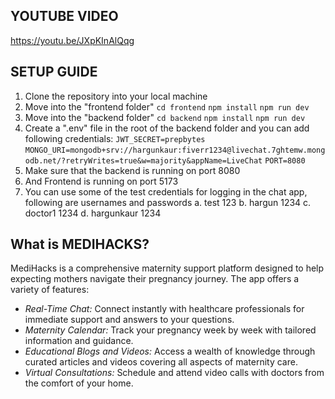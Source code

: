 ## YOUTUBE VIDEO
https://youtu.be/JXpKInAlQqg

## SETUP GUIDE

1. Clone the repository into your local machine
2. Move into the "frontend folder"
   ``` cd frontend ```
   ``` npm install ```
   ``` npm run dev ```
3. Move into the "backend folder"
   ``` cd backend ```
   ``` npm install ```
   ```npm run dev ```
4. Create a ".env" file in the root of the backend folder and you can add following credentials:
   ``` JWT_SECRET=prepbytes ```
   ``` MONGO_URI=mongodb+srv://hargunkaur:fiverr1234@livechat.7ghtemw.mongodb.net/?retryWrites=true&w=majority&appName=LiveChat ```
   ``` PORT=8080 ```
5. Make sure that the backend is running on port 8080
6. And Frontend is running on port 5173
7. You can use some of the test credentials for logging in the chat app, following are usernames and passwords
   a. test  123
   b. hargun  1234
   c. doctor1 1234
   d. hargunkaur 1234

## What is MEDIHACKS?

MediHacks is a comprehensive maternity support platform designed to help expecting mothers navigate their pregnancy journey. The app offers a variety of features:

- *Real-Time Chat:* Connect instantly with healthcare professionals for immediate support and answers to your questions.
- *Maternity Calendar:* Track your pregnancy week by week with tailored information and guidance.
- *Educational Blogs and Videos:* Access a wealth of knowledge through curated articles and videos covering all aspects of maternity care.
- *Virtual Consultations:* Schedule and attend video calls with doctors from the comfort of your home.
